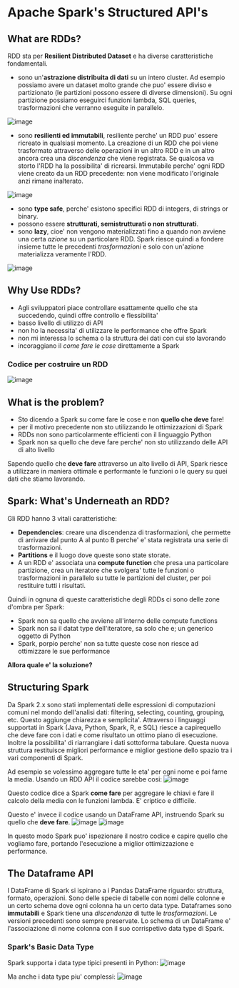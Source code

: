 # Apache Spark's Structured API's

## What are RDDs?
RDD sta per **Resilient Distributed Dataset** e ha diverse caratteristiche fondamentali.
- sono un'**astrazione distribuita di dati** su un intero cluster. Ad esempio possiamo avere un dataset molto grande che puo' essere diviso e partizionato (le partizioni possono essere di diverse dimensioni). Su ogni partizione possiamo eseguirci funzioni lambda, SQL queries, trasformazioni che verranno eseguite in parallelo.

![image](https://user-images.githubusercontent.com/77077281/195409023-5522657d-916f-4d08-a3f1-3db4eb0e2fc0.png)

- sono **resilienti ed immutabili**, resiliente perche' un RDD puo' essere ricreato in qualsiasi momento. La creazione di un RDD che poi viene trasformato attraverso delle operazioni in un altro RDD e in un altro ancora crea una *discendenza* che viene registrata. Se qualcosa va storto l'RDD ha la possibilita' di ricrearsi. Immutabile perche' ogni RDD viene creato da un RDD precedente: non viene modificato l'originale anzi rimane inalterato.

![image](https://user-images.githubusercontent.com/77077281/195409369-25ac7839-d030-4f06-aed3-ff176a9fd14b.png)

- sono **type safe**, perche' esistono specifici RDD di integers, di strings or binary.
- possono essere **strutturati, semistrutturati o non strutturati**.
- sono **lazy**, cioe' non vengono materializzati fino a quando non avviene una certa *azione* su un particolare RDD. Spark riesce quindi a fondere insieme tutte le precedenti *trasformazioni* e solo con un'azione materializza veramente l'RDD.

![image](https://user-images.githubusercontent.com/77077281/195411179-93f82a46-1dfe-4f7c-a578-5eb13d818dd2.png)

## Why Use RDDs?
- Agli sviluppatori piace controllare esattamente quello che sta succedendo, quindi offre controllo e flessibilita'
- basso livello di utilizzo di API 
- non ho la necessita' di utilizzare le performance che offre Spark
- non mi interessa lo schema o la struttura dei dati con cui sto lavorando
- incoraggiano il *come fare le cose* direttamente a Spark

### Codice per costruire un RDD
![image](https://user-images.githubusercontent.com/77077281/195412173-f661452b-0023-4c0f-ba6a-7780532eb0d7.png)

## What is the problem?
- Sto dicendo a Spark su come fare le cose e non **quello che deve** fare!
- per il motivo precedente non sto utilizzando le ottimizzazioni di Spark
- RDDs non sono particolarmente efficienti con il linguaggio Python
- Spark non sa quello che deve fare perche' non sto utilizzando delle API di alto livello

Sapendo quello che **deve fare** attraverso un alto livello di API, Spark riesce a utilizzare in maniera ottimale e performante le funzioni o le query su quei dati che stiamo lavorando.

## Spark: What's Underneath an RDD?
Gli RDD hanno 3 vitali caratteristiche:
- **Dependencies**: creare una discendenza di trasformazioni, che permette di arrivare dal punto A al punto B perche' e' stata registrata una serie di trasformazioni.
- **Partitions** e il luogo dove queste sono state storate.
- A un RDD e' associata una **compute function** che presa una particolare partizione, crea un iteratore che svolgera' tutte le funzioni o trasformazioni in parallelo su tutte le partizioni del cluster, per poi restituire tutti i risultati.

Quindi in ognuna di queste caratteristiche degli RDDs ci sono delle zone d'ombra per Spark: 
- Spark non sa quello che avviene all'interno delle compute functions
- Spark non sa il datat type dell'iteratore, sa solo che e; un generico oggetto di Python
- Spark, porpio perche' non sa tutte queste cose non riesce ad ottimizzare le sue performance

**Allora quale e' la soluzione?**

## Structuring Spark
Da Spark 2.x sono stati implementati delle espressioni di computazioni comuni nel mondo dell'analisi dati: filtering, selecting, counting, grouping, etc. Questo aggiunge chiarezza e semplicita'. Attraverso i linguaggi supportati in Spark (Java, Python, Spark, R, e SQL) riesce a capirequello che deve fare con i dati e come risultato un ottimo piano di esecuzione. Inoltre la possibilita' di riarrangiare i dati sottoforma tabulare. Questa nuova struttura restituisce migliori performance e miglior gestione dello spazio tra i vari componenti di Spark. 

Ad esempio se volessimo aggregare tutte le eta' per ogni nome e poi farne la media. Usando un RDD API il codice sarebbe cosi:
![image](https://user-images.githubusercontent.com/77077281/195423023-e7afa6bb-1881-4ce6-a5a4-22013ada030c.png)

Questo codice dice a Spark **come fare** per aggregare le chiavi e fare il calcolo della media con le funzioni lambda. E' criptico e difficile.

Questo e' invece il codice usando un DataFrame API, instruendo Spark su quello che **deve fare**.
![image](https://user-images.githubusercontent.com/77077281/195423442-c20ee204-a6f7-487b-9737-9244b92f16ce.png)
![image](https://user-images.githubusercontent.com/77077281/195423474-4f018aae-a259-4d1b-accc-1f5c08de0b57.png)

In questo modo Spark puo' ispezionare il nostro codice e capire quello che vogliamo fare, portando l'esecuzione a miglior ottimizzazione e performance.

## The Dataframe API
I DataFrame di Spark si ispirano a i Pandas DataFrame riguardo: struttura, formato, operazioni. Sono delle specie di tabelle con nomi delle colonne e un certo schema dove ogni colonna ha un certo data type. Dataframes sono **immutabili** e Spark tiene una *discendenza* di tutte le *trasformazioni*. Le versioni precedenti sono sempre preservate.
Lo schema di un DataFrame e' l'associazione di nome colonna con il suo corrispetivo data type di Spark.

### Spark's Basic Data Type
Spark supporta i data type tipici presenti in Python:
![image](https://user-images.githubusercontent.com/77077281/195425694-8c7c6999-873b-4751-9500-431b1f51ec1c.png)

Ma anche i data type piu' complessi:
![image](https://user-images.githubusercontent.com/77077281/195425899-0f5c2204-3f4f-4569-b93c-9bd750ffabba.png)
